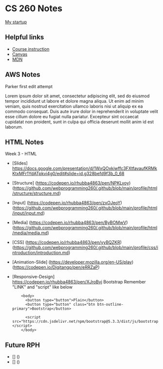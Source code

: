 # CS 260 Notes

[My startup](https://simon.cs260.click)

## Helpful links

- [Course instruction](https://github.com/webprogramming260)
- [Canvas](https://byu.instructure.com)
- [MDN](https://developer.mozilla.org)

## AWS Notes

Parker first edit attempt

Lorem ipsum dolor sit amet, consectetur adipiscing elit, sed do eiusmod tempor incididunt ut labore et dolore magna aliqua. Ut enim ad minim veniam, quis nostrud exercitation ullamco laboris nisi ut aliquip ex ea commodo consequat. Duis aute irure dolor in reprehenderit in voluptate velit esse cillum dolore eu fugiat nulla pariatur. Excepteur sint occaecat cupidatat non proident, sunt in culpa qui officia deserunt mollit anim id est laborum.

## HTML Notes

Week 3 - HTML
- [Slides] 
          https://docs.google.com/presentation/d/1WxQOxkiwffc3FXtfavaufKRMkKtxMFr1YdATpkvi4g0/edit#slide=id.g328befd9f3b_0_68
- [Structure] (https://codepen.io/rhubba4863/pen/NPKLvoy)
          (https://github.com/webprogramming260/.github/blob/main/profile/html/structure/structure.md)
- [Input] (https://codepen.io/rhubba4863/pen/zxOJeoY)
          (https://github.com/webprogramming260/.github/blob/main/profile/html/input/input.md)
- [Media] (https://codepen.io/rhubba4863/pen/ByBOMwV)
          (https://github.com/webprogramming260/.github/blob/main/profile/html/media/media.md)
- [CSS]   (https://codepen.io/rhubba4863/pen/yyBQZKR)
          (https://github.com/webprogramming260/.github/blob/main/profile/css/introduction/introduction.md)
- [Animation-Slide] (https://developer.mozilla.org/en-US/play)
          (https://codepen.io/Digitango/pen/eRRZaP)
- [Responsive-Design]  
          https://codepen.io/rhubba4863/pen/XJroBvj Bootstrap
          Remember "LINK" and "script" like below
          <head>
            <link rel="stylesheet" href="https://cdn.jsdelivr.net/npm/bootstrap@5.3.3/dist/css/bootstrap.min.css" />
          </head>

          <body>
            <button type="button">Plain</button>
            <button type="button" class="btn btn-outline-primary">Bootstrap</button>

            <script src="https://cdn.jsdelivr.net/npm/bootstrap@5.3.3/dist/js/bootstrap.bundle.min.js"></script>
          </body>




## Future RPH
- [] ()
- [] ()

